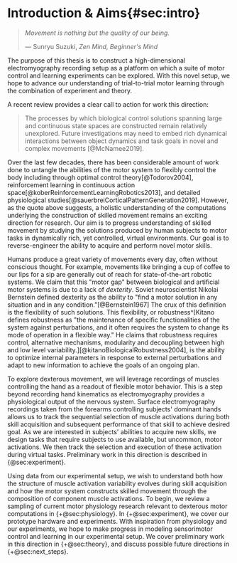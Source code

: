 # Introduction & Aims{#sec:intro}

> *Movement is nothing but the quality of our being.*
>
> &mdash; Sunryu Suzuki, *Zen Mind, Beginner's Mind*

<!-- Why can't robots move like humans? What is special about human movement? -->
<!-- movement is a really hard problem, we want to understand why -->

The purpose of this thesis is to construct a high-dimensional electromyography recording setup as a platform on which a suite of motor control and learning experiments can be explored. With this novel setup, we hope to advance our understanding of trial-to-trial motor learning through the combination of experiment and theory.

<!-- Hans Moravec's eponymous paradox states that it is easier to generate artificially intelligent performance on tasks we think of as intellectually challenging, such as chess, than to provide a machine with faculties we take for granted, such as movement. Moravec's Paradox, for example, encourages us not to look past the complex computations generated by the human motor system. Following Moravec, this work focuses on what is arguably the most advanced control apparatus in the known universe: the human movement machine. -->

A recent review provides a clear call to action for work this direction:

> The processes by which biological control solutions spanning large and continuous state spaces are constructed remain relatively unexplored. Future investigations may need to embed rich dynamical interactions between object dynamics and task goals in novel and complex movements [@McNamee2019].

Over the last few decades, there has been considerable amount of work done to untangle the abilities of the motor system to flexibly control the body including through optimal control theory[@Todorov2004], reinforcement learning in continuous action space[@koberReinforcementLearningRobotics2013], and detailed physiological studies[@sauerbreiCorticalPatternGeneration2019]. However, as the quote above suggests, a holistic understanding of the computations underlying the construction of skilled movement remains an exciting direction for research. Our aim is to progress understanding of skilled movement by studying the solutions produced by human subjects to motor tasks in dynamically rich, yet controlled, virtual environments. Our goal is to reverse-engineer the ability to acquire and perform novel motor skills.

<!-- humans have extraordinary motoric ability, we want to understand why -->
<!-- Robustness, Flexibility, Generalization, Composition -->
<!-- Why is this the most interesting problem?  -->

<!-- The interesting problem here is coordination of a redundant system to produce dexterous solutions-- we want to solve the redundancy problem and produce solutions that are robust to external perturbations and sensitive to new information -->

Humans produce a great variety of movements every day, often without conscious thought. For example, movements like bringing a cup of coffee to our lips for a sip are generally out of reach for state-of-the-art robotic systems. We claim that this "motor gap" between biological and artificial motor systems is due to a lack of *dexterity*. Soviet neuroscientist Nikolai Bernstein defined dexterity as the ability to "find a motor solution in any situation and in any condition."[@Bernstein1967] The crux of this definition is the flexibility of such solutions. This flexibility, or robustness^[Kitano defines robustness as "the maintenance of specific functionalities of the system against perturbations, and it often requires the system to change its mode of operation in a flexible way." He claims that robustness requires control, alternative mechanisms, modularity and decoupling between high and low level variability.][@kitanoBiologicalRobustness2004], is the ability to optimize internal parameters in response to external perturbations and adapt to new information to achieve the goals of an ongoing plan.

<!-- While a robot may be able to move a cup of coffee to a precise location in space, its solution is often found to be brittle in a new context, or unable to generalize to the movement of new objects. We define a skill as a behavior that involves dexterity in Bernstein's sense. The use of a tool such as a screwdriver is an example of a motor skill. We define a task as the production of skilled movement in a particular context. Driving a screw in a particular posture using a particular screwdriver is an example of a task. These concepts will be further formalized in later chapters.  -->

<!-- Physiology is special for human hands so we chose them as a testbed -->

<!-- Human movement is ultimately the result of the activation and contraction of muscle fibers, and movements lie on a spectrum between reflexive and volitional. The supramuscular circuitry which determines the degree of volition we ascribe to movement, where volitional movement relies on supraspinal (though not necessarily conscious) processes. The human hand is a unique evolutionary invention that underlies our ability to perform various skills in a range of tasks-- movements that are decidedly volitional^[It could be argued that the hand is in fact a crucial aspect of humanness. It is thought that the human cerebellar and neocortices evolved reciprocally to expand and support the computational burden of increasingly complex motor tasks such as tool-making and language production[REF?]. The hand is the pinnacle of dexterity and, as such, it is a fruitful testbed for studying the computations and circuitry that drive dexterous movement. A detailed physiological review of the hand and it's relation to skilled movement is described in {+@sec:physiology}. -->

<!-- Setting up a specific experiment will help us to track muscle-level changes -->

To explore dexterous movement, we will leverage recordings of muscles controlling the hand as a readout of flexible motor behavior. This is a step beyond recording hand kinematics as electromyography provides a physiological output of the nervous system. Surface electromyography recordings taken from the forearms controlling subjects' dominant hands allows us to track the sequential selection of muscle activations during both skill acquisition and subsequent performance of that skill to achieve desired goal. As we are interested in subjects' abilities to acquire new skills, we design tasks that require subjects to use available, but uncommon, motor activations. We then track the selection and execution of these activation during virtual tasks. Preliminary work in this direction is described in {@sec:experiment}.

<!-- we think theorizing with control and learning models will help us -->
<!-- what exactly from the theory world will help us? why is control/RL relevant? -->
<!-- what are we missing in the neuro / behavior lit that we need to borrow? -->
<!-- BE MORE SPECIFIC HERE -->

<!-- Admit that we need to collect and analyze data in an exploratory manner to then inspire hypotheses that can be modeled. We want these hypotheses to be inspired by theoretical work in control and learning theory -->

<!-- how are value computations connected to action and policy selection
how are feedback controllers adapted to motor errors, new environments, how are they learned as well as combined? -->

Using data from our experimental setup, we wish to understand both how the structure of muscle activation variability evolves during skill acquisition and how the motor system constructs skilled movement through the composition of component muscle activations. To begin, we review a sampling of current motor physiology research relevant to dexterous motor computations in {+@sec:physiology}. In {+@sec:experiment}, we cover our prototype hardware and experiments. With inspiration from physiology and our experiments, we hope to make progress in modeling sensorimotor control and learning in our experimental setup. We cover preliminary work in this direction in {+@sec:theory}, and discuss possible future directions in {+@sec:next_steps}.

<!-- To do so, we with the conceptual language of the experimental sensorimotor learning community together with the language of the control theory and reinforcement learning community, as each of these communities shares a common goal of understanding the computation underlying the production of skilled movement. -->
